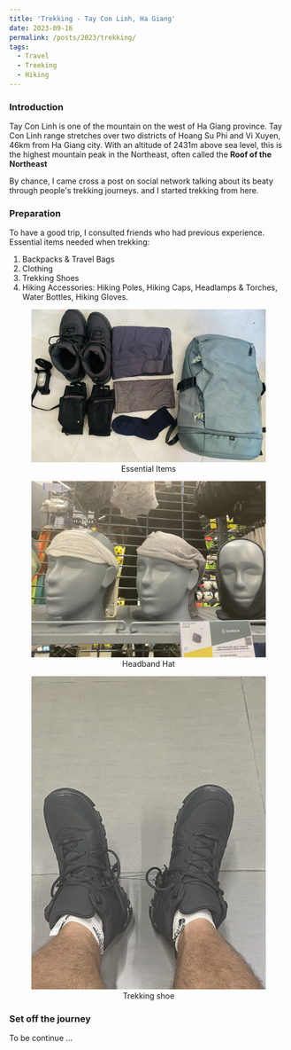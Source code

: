 ```yaml
---
title: 'Trekking - Tay Con Linh, Ha Giang'
date: 2023-09-16
permalink: /posts/2023/trekking/
tags:
  - Travel
  - Treeking
  - Hiking
---
```


### Introduction

Tay Con Linh is one of the mountain on the west of Ha Giang province. Tay Con Linh range stretches over two districts of Hoang Su Phi and Vi Xuyen, 46km from Ha Giang city. With an altitude of 2431m above sea level, this is the highest mountain peak in the Northeast, often called the **Roof of the Northeast**

By chance, I came cross a post on social network talking about its beaty through people's trekking journeys. and I started trekking from here.

### Preparation

To have a good trip, I consulted friends who had previous experience. Essential items needed when trekking:

1. Backpacks & Travel Bags
2. Clothing
3. Trekking Shoes
4. Hiking Accessories: Hiking Poles, Hiking Caps, Headlamps & Torches, Water Bottles, Hiking Gloves.

<head>
    <style type="text/css">
        figure{text-align: center;}
        math{text-align: center;}
    </style>
</head>

<figure>
    <img src='/images/posts/trekking-tay-con-linh/essential_items.jpg'>
    <figcaption align='center'>Essential Items</figcaption>
</figure>

<figure>
    <img src='/images/posts/trekking-tay-con-linh/headband_hat.jpg'>
    <figcaption align='center'>Headband Hat</figcaption>
</figure>

<figure>
    <img src='/images/posts/trekking-tay-con-linh/trekking_shoe.jpg'>
    <figcaption align='center'>Trekking shoe</figcaption>
</figure>


### Set off the journey

To be continue ...